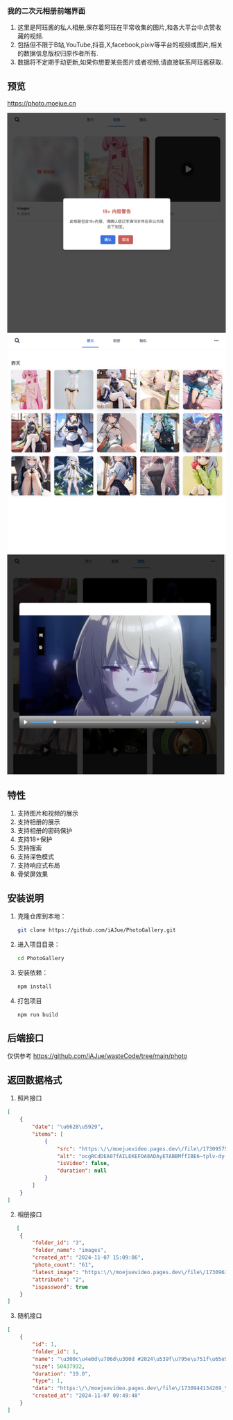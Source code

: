 ### 我的二次元相册前端界面

1. 这里是阿珏酱的私人相册,保存着阿珏在平常收集的图片,和各大平台中点赞收藏的视频.
2. 包括但不限于B站,YouTube,抖音,X,facebook,pixiv等平台的视频或图片,相关的数据信息版权归原作者所有.
3. 数据将不定期手动更新,如果你想要某些图片或者视频,请直接联系阿珏酱获取.

## 预览
https://photo.moejue.cn

![image](./public/images/1.png)
![image](./public/images/2.png)
![image](./public/images/3.png)


## 特性

1. 支持图片和视频的展示
2. 支持相册的展示
3. 支持相册的密码保护
4. 支持18+保护
5. 支持搜索
6. 支持深色模式
7. 支持响应式布局
8. 骨架屏效果


## 安装说明

1. 克隆仓库到本地：
   ```bash
   git clone https://github.com/iAJue/PhotoGallery.git
   ```

2. 进入项目目录：
   ```bash
   cd PhotoGallery
   ```

3. 安装依赖：
   ```bash
   npm install
   ```

4. 打包项目
   ```bash
   npm run build
   ```


## 后端接口
仅供参考
https://github.com/iAJue/wasteCode/tree/main/photo


## 返回数据格式

1. 照片接口
```json
[
    {
        "date": "\u6628\u5929",
        "items": [
            {
                "src": "https:\/\/moejuevideo.pages.dev\/file\/1730957555106_ocgRCdDEA07fAILEKEFOA8ADAyETABBMffIBE6~tplv-dy-aweme-images_q75.webp",
                "alt": "ocgRCdDEA07fAILEKEFOA8ADAyETABBMffIBE6~tplv-dy-aweme-images_q75.webp",
                "isVideo": false,
                "duration": null
            }
        ]
    }
]
```

2. 相册接口
```json
   [
    {
        "folder_id": "3",
        "folder_name": "images",
        "created_at": "2024-11-07 15:09:06",
        "photo_count": "61",
        "latest_image": "https:\/\/moejuevideo.pages.dev\/file\/1730963758087_GZIaBGlbAAALz_E.jpeg",
        "attribute": "2",
        "ispassword": true
    }
]
```
3. 随机接口
```json
[
    {
        "id": 1,
        "folder_id": 1,
        "name": "\u300c\u4e0d\u706d\u300d #2024\u539f\u795e\u751f\u65e5\u4f1a #\u539f\u795e #\u949f\u79bb_7415149072572501275.mp4",
        "size": 50437932,
        "duration": "19.0",
        "type": 1,
        "data": "https:\/\/moejuevideo.pages.dev\/file\/1730944134269_\u300c\u4e0d\u706d\u300d %232024\u539f\u795e\u751f\u65e5\u4f1a %23\u539f\u795e %23\u949f\u79bb_7415149072572501275.mp4_part_1.mp4",
        "created_at": "2024-11-07 09:49:48"
    }
]
```